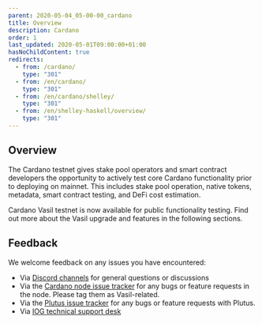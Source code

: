 ```yaml
---
parent: 2020-05-04_05-00-00_cardano
title: Overview
description: Cardano
order: 1
last_updated: 2020-05-01T09:00:00+01:00
hasNoChildContent: true
redirects:
  - from: /cardano/
    type: "301"
  - from: /en/cardano/
    type: "301"
  - from: /en/cardano/shelley/
    type: "301"
  - from: /en/shelley-haskell/overview/
    type: "301"
---
```

## Overview

The Cardano testnet gives stake pool operators and smart contract developers the opportunity to actively test core Cardano functionality prior to deploying on mainnet. This includes stake pool operation, native tokens, metadata, smart contract testing, and DeFi cost estimation. 

Cardano Vasil testnet is now available for public functionality testing. Find out more about the Vasil upgrade and features in the following sections.

## Feedback

We welcome feedback on any issues you have encountered:
+ Via [Discord channels](https://discord.com/channels/826816523368005654/826816523964383263) for general questions or discussions
+ Via the [Cardano node issue tracker](https://github.com/input-output-hk/cardano-node/issues) for any bugs or feature requests in the node. Please tag them as Vasil-related.
+ Via the [Plutus issue tracker](https://github.com/input-output-hk/plutus/issues) for any bugs or feature requests with Plutus.
+ Via [IOG technical support desk](https://iohk.zendesk.com/hc/en-us/categories/900000102203-Shelley-Testnet)

